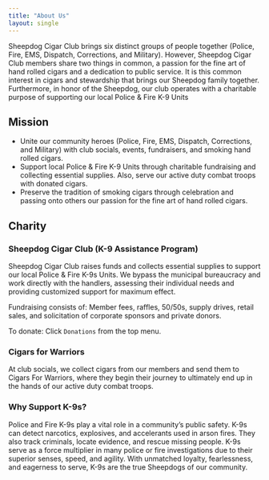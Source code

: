 ```yaml
---
title: "About Us"
layout: single
---
```


Sheepdog Cigar Club brings six distinct groups of people together (Police, Fire, EMS, Dispatch, Corrections, and Military).  However, Sheepdog Cigar Club members share two things in common, a passion for the fine art of hand rolled cigars and a dedication to public service. It is this common interest in cigars and stewardship that brings our Sheepdog family together.  Furthermore, in honor of the Sheepdog, our club operates with a charitable purpose of supporting our local Police & Fire K-9 Units  

## Mission ##

* Unite our community heroes (Police, Fire, EMS, Dispatch, Corrections, and Military) with club socials, events, fundraisers, and smoking hand rolled cigars. 
* Support local Police & Fire K-9 Units through charitable fundraising and collecting essential supplies. Also, serve our active duty combat troops with donated cigars.
* Preserve the tradition of smoking cigars through celebration and passing onto others our passion for the fine art of hand rolled cigars.

## Charity ##

### Sheepdog Cigar Club (K-9 Assistance Program) ###

Sheepdog Cigar Club raises funds and collects essential supplies to support our local Police & Fire K-9s Units.  We bypass the municipal bureaucracy and work directly with the handlers, assessing their individual needs and providing customized support for maximum effect.  

Fundraising consists of: Member fees, raffles, 50/50s, supply drives, retail sales, and solicitation of corporate sponsors and private donors.

To donate: Click `Donations` from the top menu.

### Cigars for Warriors ###

At club socials, we collect cigars from our members and send them to Cigars For Warriors, where they begin their journey to ultimately end up in the hands of our active duty combat troops. 

### Why Support K-9s? ###

Police and Fire K-9s play a vital role in a community’s public safety. K-9s can detect narcotics, explosives, and accelerants used in arson fires.  They also track criminals, locate evidence, and rescue missing people.  K-9s serve as a force multiplier in many police or fire investigations due to their superior senses, speed, and agility.  With unmatched loyalty, fearlessness, and eagerness to serve, K-9s are the true Sheepdogs of our community. 

